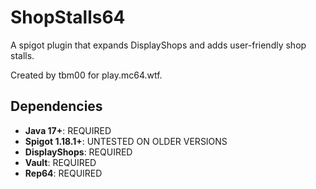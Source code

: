 # ShopStalls64
A spigot plugin that expands DisplayShops and adds user-friendly shop stalls.

Created by tbm00 for play.mc64.wtf.

## Dependencies
- **Java 17+**: REQUIRED
- **Spigot 1.18.1+**: UNTESTED ON OLDER VERSIONS
- **DisplayShops**: REQUIRED
- **Vault**: REQUIRED
- **Rep64**: REQUIRED